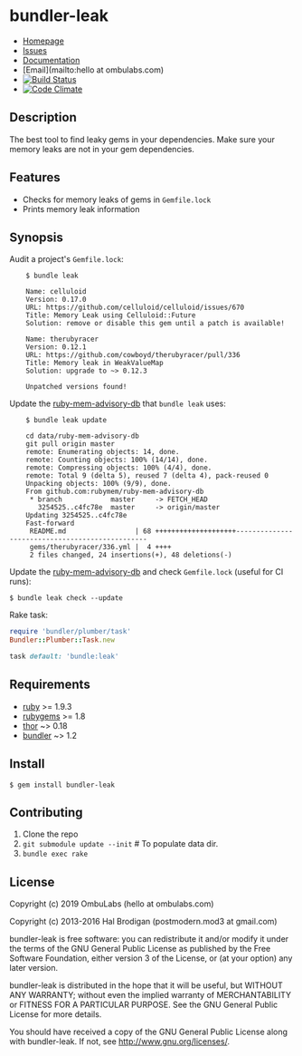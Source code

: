 # bundler-leak

* [Homepage](https://github.com/rubymem/bundler-leak#readme)
* [Issues](https://github.com/rubymem/bundler-leak/issues)
* [Documentation](http://rubydoc.info/gems/bundler-leak/frames)
* [Email](mailto:hello at ombulabs.com)
* [![Build Status](https://travis-ci.org/rubymem/bundler-leak.svg?branch=master)](https://travis-ci.org/rubymem/bundler-leak)
* [![Code Climate](https://codeclimate.com/github/rubymem/bundler-leak.svg)](https://codeclimate.com/github/rubymem/bundler-leak)

## Description

The best tool to find leaky gems in your dependencies. Make sure your memory leaks
are not in your gem dependencies.

## Features

* Checks for memory leaks of gems in `Gemfile.lock`
* Prints memory leak information

## Synopsis

Audit a project's `Gemfile.lock`:

```shell
    $ bundle leak

    Name: celluloid
    Version: 0.17.0
    URL: https://github.com/celluloid/celluloid/issues/670
    Title: Memory Leak using Celluloid::Future
    Solution: remove or disable this gem until a patch is available!

    Name: therubyracer
    Version: 0.12.1
    URL: https://github.com/cowboyd/therubyracer/pull/336
    Title: Memory leak in WeakValueMap
    Solution: upgrade to ~> 0.12.3

    Unpatched versions found!
```

Update the [ruby-mem-advisory-db] that `bundle leak` uses:

```shell
    $ bundle leak update

    cd data/ruby-mem-advisory-db
    git pull origin master
    remote: Enumerating objects: 14, done.
    remote: Counting objects: 100% (14/14), done.
    remote: Compressing objects: 100% (4/4), done.
    remote: Total 9 (delta 5), reused 7 (delta 4), pack-reused 0
    Unpacking objects: 100% (9/9), done.
    From github.com:rubymem/ruby-mem-advisory-db
     * branch            master     -> FETCH_HEAD
       3254525..c4fc78e  master     -> origin/master
    Updating 3254525..c4fc78e
    Fast-forward
     README.md                 | 68 ++++++++++++++++++++------------------------------------------------
     gems/therubyracer/336.yml |  4 ++++
     2 files changed, 24 insertions(+), 48 deletions(-)
```

Update the [ruby-mem-advisory-db] and check `Gemfile.lock` (useful for CI runs):

    $ bundle leak check --update

Rake task:

```ruby
require 'bundler/plumber/task'
Bundler::Plumber::Task.new

task default: 'bundle:leak'
```

## Requirements

* [ruby] >= 1.9.3
* [rubygems] >= 1.8
* [thor] ~> 0.18
* [bundler] ~> 1.2

## Install

    $ gem install bundler-leak

## Contributing

1. Clone the repo
1. `git submodule update --init` # To populate data dir.
1. `bundle exec rake`

## License

Copyright (c) 2019 OmbuLabs (hello at ombulabs.com)

Copyright (c) 2013-2016 Hal Brodigan (postmodern.mod3 at gmail.com)

bundler-leak is free software: you can redistribute it and/or modify
it under the terms of the GNU General Public License as published by
the Free Software Foundation, either version 3 of the License, or
(at your option) any later version.

bundler-leak is distributed in the hope that it will be useful,
but WITHOUT ANY WARRANTY; without even the implied warranty of
MERCHANTABILITY or FITNESS FOR A PARTICULAR PURPOSE.  See the
GNU General Public License for more details.

You should have received a copy of the GNU General Public License
along with bundler-leak.  If not, see <http://www.gnu.org/licenses/>.

[ruby]: https://ruby-lang.org
[rubygems]: https://rubygems.org
[thor]: http://whatisthor.com/
[bundler]: https://github.com/carlhuda/bundler#readme

[ruby-mem-advisory-db]: https://github.com/rubymem/ruby-mem-advisory-db
